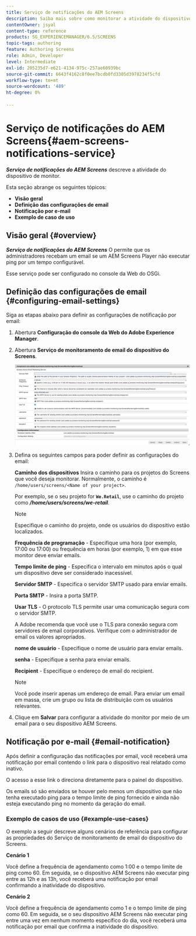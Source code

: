 ```yaml
---
title: Serviço de notificações do AEM Screens
description: Saiba mais sobre como monitorar a atividade do dispositivo para AEM Screens.
contentOwner: jsyal
content-type: reference
products: SG_EXPERIENCEMANAGER/6.5/SCREENS
topic-tags: authoring
feature: Authoring Screens
role: Admin, Developer
level: Intermediate
exl-id: 205235d7-e621-4134-975c-257ae60939bc
source-git-commit: 6643f4162c8f0ee7bcdb0fd3305d3978234f5cfd
workflow-type: tm+mt
source-wordcount: '489'
ht-degree: 0%

---
```


# Serviço de notificações do AEM Screens{#aem-screens-notifications-service}

<!--removed from metadata: admitteddomains: @adobe.com;@caesars.com-->

***Serviço de notificações do AEM Screens*** descreve a atividade do dispositivo de monitor.

Esta seção abrange os seguintes tópicos:

* **Visão geral**
* **Definição das configurações de email**
* **Notificação por e-mail**
* **Exemplo de caso de uso**

<!-- OBSOLETE NOTE>
>[!CAUTION]
>
>This AEM Screens functionality is only available, if you have installed AEM 6.3.2 Feature Pack 3 or AEM 6.4.1 Screens Feature Pack 1.
>
>To get access to this Feature Pack, contact Adobe Support and request access. After you have permissions you can download it from Package Share. -->

## Visão geral {#overview}

***Serviço de notificações do AEM Screens*** O permite que os administradores recebam um email se um AEM Screens Player não executar ping por um tempo configurável.

Esse serviço pode ser configurado no console da Web do OSGi.

## Definição das configurações de email {#configuring-email-settings}

Siga as etapas abaixo para definir as configurações de notificação por email:

1. Abertura **Configuração do console da Web do Adobe Experience Manager**.
1. Abertura **Serviço de monitoramento de email do dispositivo do Screens**.

   ![screen_shot_2018-04-26at44602pm](assets/screen_shot_2018-04-26at44602pm.png)

1. Defina os seguintes campos para poder definir as configurações do email:

   **Caminho dos dispositivos** Insira o caminho para os projetos do Screens que você deseja monitorar. Normalmente, o caminho é `/home/users/screens/<Name of your project>`.

   Por exemplo, se o seu projeto for **`We.Retail`**, use o caminho do projeto como ***/home/users/screens/we-retail***.

   >[!NOTE]
   >
   >Especifique o caminho do projeto, onde os usuários do dispositivo estão localizados.

   **Frequência de programação** - Especifique uma hora (por exemplo, 17:00 ou 17:00) ou frequência em horas (por exemplo, 1) em que esse monitor deve enviar emails.

   **Tempo limite de ping** - Especifica o intervalo em minutos após o qual um dispositivo deve ser considerado inacessível.

   **Servidor SMTP** - Especifica o servidor SMTP usado para enviar emails.

   **Porta SMTP** - Insira a porta SMTP.

   **Usar TLS** - O protocolo TLS permite usar uma comunicação segura com o servidor SMTP.

   A Adobe recomenda que você use o TLS para conexão segura com servidores de email corporativos. Verifique com o administrador de email os valores apropriados.

   **nome de usuário** - Especifique o nome de usuário para enviar emails.

   **senha** - Especifique a senha para enviar emails.

   **Recipient** - Especifique o endereço de email do recipient.

   >[!NOTE]
   >
   >Você pode inserir apenas um endereço de email. Para enviar um email em massa, crie um grupo ou lista de distribuição com os usuários relevantes.

1. Clique em **Salvar** para configurar a atividade do monitor por meio de um email para o seu dispositivo AEM Screens.

## Notificação por e-mail {#email-notification}

Após definir a configuração das notificações por email, você receberá uma notificação por email contendo o link para o dispositivo real relatado como inativo.

O acesso a esse link o direciona diretamente para o painel do dispositivo.

Os emails só são enviados se houver pelo menos um dispositivo que não tenha executado ping para o tempo limite de ping fornecido e ainda não esteja executando ping no momento da geração do email.

### Exemplo de casos de uso {#example-use-cases}

O exemplo a seguir descreve alguns cenários de referência para configurar as propriedades do Serviço de monitoramento de email do dispositivo do Screens.

**Cenário 1**

Você define a frequência de agendamento como 1:00 e o tempo limite de ping como 60. Em seguida, se o dispositivo AEM Screens não executar ping entre as 12h e as 13h, você receberá uma notificação por email confirmando a inatividade do dispositivo.

**Cenário 2**

Você define a frequência de agendamento como 1 e o tempo limite de ping como 60. Em seguida, se o seu dispositivo AEM Screens não executar ping entre uma vez em nenhum momento específico do dia, você receberá uma notificação por email que confirma a inatividade do dispositivo.
